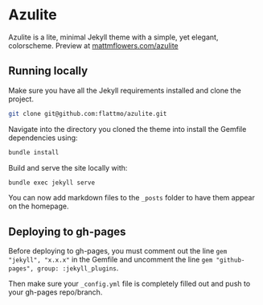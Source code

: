 # Azulite

Azulite is a lite, minimal Jekyll theme with a simple, yet elegant, colorscheme. Preview at [mattmflowers.com/azulite](https://mattmflowers.com/azulite)

## Running locally

Make sure you have all the Jekyll requirements installed and clone the project.

```bash
git clone git@github.com:flattmo/azulite.git
```

Navigate into the directory you cloned the theme into install the Gemfile dependencies
using:

```bash
bundle install
```

Build and serve the site locally with:

```bash
bundle exec jekyll serve
```

You can now add markdown files to the `_posts` folder to have them appear on the
homepage.


## Deploying to gh-pages

Before deploying to gh-pages, you must comment out the line `gem "jekyll", "x.x.x"`
in the Gemfile and uncomment the line `gem "github-pages", group: :jekyll_plugins`.

Then make sure your `_config.yml` file is completely filled out and push to your
gh-pages repo/branch.
